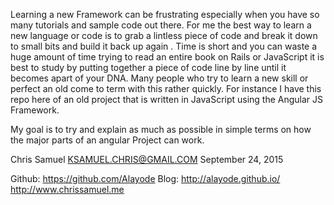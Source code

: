 Learning a new Framework can be frustrating especially when you have so many tutorials and sample code out there.
For me the best way to learn a new language or code is to grab a lintless piece of code and break it down to small bits and build it back up again
. Time is short and you can waste a huge amount of time trying to read an entire book on Rails or JavaScript it is best to study by putting together
a piece of code line by line until it becomes apart of your DNA. Many people who try to learn a new skill or perfect an old come to term with this rather
quickly. For instance I have this repo here of an old project that is written in JavaScript using the Angular JS Framework.

My goal is to try and explain as much as possible in simple terms on how the major parts of an angular Project can work.



Chris Samuel
KSAMUEL.CHRIS@GMAIL.COM
September 24, 2015

Github: https://github.com/Alayode
Blog: http://alayode.github.io/
http://www.chrissamuel.me
